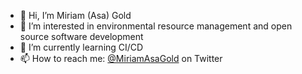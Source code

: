 - 👋 Hi, I’m Miriam (Asa) Gold
- 👀 I’m interested in environmental resource management and open source software development
- 🌱 I’m currently learning CI/CD
- 📫 How to reach me: [@MiriamAsaGold](https://twitter.com/MiriamAsaGold) on Twitter

<!---
miriamasagold/miriamasagold is a ✨ special ✨ repository because its `README.md` (this file) appears on your GitHub profile.
You can click the Preview link to take a look at your changes.
--->
